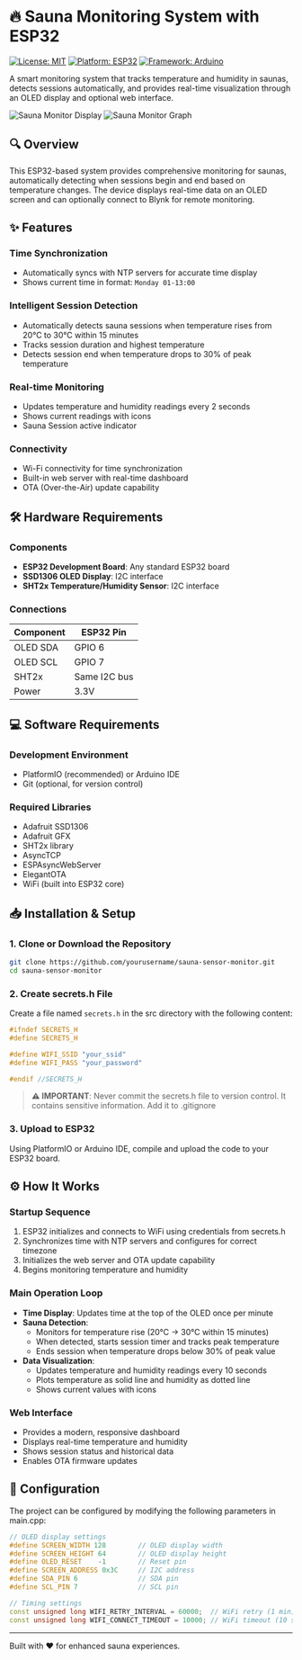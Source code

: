 # 🔥 Sauna Monitoring System with ESP32

[![License: MIT](https://img.shields.io/badge/License-MIT-blue.svg)](https://opensource.org/licenses/MIT)
[![Platform: ESP32](https://img.shields.io/badge/Platform-ESP32-green.svg)](https://www.espressif.com/en/products/socs/esp32)
[![Framework: Arduino](https://img.shields.io/badge/Framework-Arduino-blue.svg)](https://www.arduino.cc/)

A smart monitoring system that tracks temperature and humidity in saunas, detects sessions automatically, and provides real-time visualization through an OLED display and optional web interface.

![Sauna Monitor Display](https://github.com/user-attachments/assets/5eeba7a8-1e52-4ab0-8149-8ff183ecbd70)
![Sauna Monitor Graph](https://github.com/user-attachments/assets/7d22766a-37de-4d0f-9adf-860cdadb0d28)

## 🔍 Overview

This ESP32-based system provides comprehensive monitoring for saunas, automatically detecting when sessions begin and end based on temperature changes. The device displays real-time data on an OLED screen and can optionally connect to Blynk for remote monitoring.

## ✨ Features

### Time Synchronization
- Automatically syncs with NTP servers for accurate time display
- Shows current time in format: `Monday 01-13:00`

### Intelligent Session Detection
- Automatically detects sauna sessions when temperature rises from 20°C to 30°C within 15 minutes
- Tracks session duration and highest temperature
- Detects session end when temperature drops to 30% of peak temperature

### Real-time Monitoring
- Updates temperature and humidity readings every 2 seconds
- Shows current readings with icons
- Sauna Session active indicator

### Connectivity
- Wi-Fi connectivity for time synchronization
- Built-in web server with real-time dashboard
- OTA (Over-the-Air) update capability

## 🛠️ Hardware Requirements

### Components
- **ESP32 Development Board**: Any standard ESP32 board
- **SSD1306 OLED Display**: I2C interface
- **SHT2x Temperature/Humidity Sensor**: I2C interface


### Connections
| Component | ESP32 Pin |
|-----------|-----------|
| OLED SDA  | GPIO 6    |
| OLED SCL  | GPIO 7    |
| SHT2x     | Same I2C bus |
| Power     | 3.3V      |

## 💻 Software Requirements

### Development Environment
- PlatformIO (recommended) or Arduino IDE
- Git (optional, for version control)

### Required Libraries
- Adafruit SSD1306
- Adafruit GFX
- SHT2x library
- AsyncTCP
- ESPAsyncWebServer
- ElegantOTA
- WiFi (built into ESP32 core)

## 📥 Installation & Setup

### 1. Clone or Download the Repository
```bash
git clone https://github.com/yourusername/sauna-sensor-monitor.git
cd sauna-sensor-monitor
```

### 2. Create secrets.h File
Create a file named `secrets.h` in the src directory with the following content:

```cpp
#ifndef SECRETS_H
#define SECRETS_H

#define WIFI_SSID "your_ssid"
#define WIFI_PASS "your_password"

#endif //SECRETS_H
```

> **⚠️ IMPORTANT**: Never commit the secrets.h file to version control. It contains sensitive information. Add it to .gitignore

### 3. Upload to ESP32
Using PlatformIO or Arduino IDE, compile and upload the code to your ESP32 board.

## ⚙️ How It Works

### Startup Sequence
1. ESP32 initializes and connects to WiFi using credentials from secrets.h
2. Synchronizes time with NTP servers and configures for correct timezone
3. Initializes the web server and OTA update capability
4. Begins monitoring temperature and humidity

### Main Operation Loop
- **Time Display**: Updates time at the top of the OLED once per minute
- **Sauna Detection**:
  - Monitors for temperature rise (20°C → 30°C within 15 minutes)
  - When detected, starts session timer and tracks peak temperature
  - Ends session when temperature drops below 30% of peak value
- **Data Visualization**:
  - Updates temperature and humidity readings every 10 seconds
  - Plots temperature as solid line and humidity as dotted line
  - Shows current values with icons

### Web Interface
- Provides a modern, responsive dashboard
- Displays real-time temperature and humidity
- Shows session status and historical data
- Enables OTA firmware updates

## 🔧 Configuration

The project can be configured by modifying the following parameters in main.cpp:

```cpp
// OLED display settings
#define SCREEN_WIDTH 128        // OLED display width
#define SCREEN_HEIGHT 64        // OLED display height
#define OLED_RESET    -1        // Reset pin
#define SCREEN_ADDRESS 0x3C     // I2C address
#define SDA_PIN 6               // SDA pin
#define SCL_PIN 7               // SCL pin

// Timing settings
const unsigned long WIFI_RETRY_INTERVAL = 60000;  // WiFi retry (1 min)
const unsigned long WIFI_CONNECT_TIMEOUT = 10000; // WiFi timeout (10 sec)
```

---

Built with ❤️ for enhanced sauna experiences.
